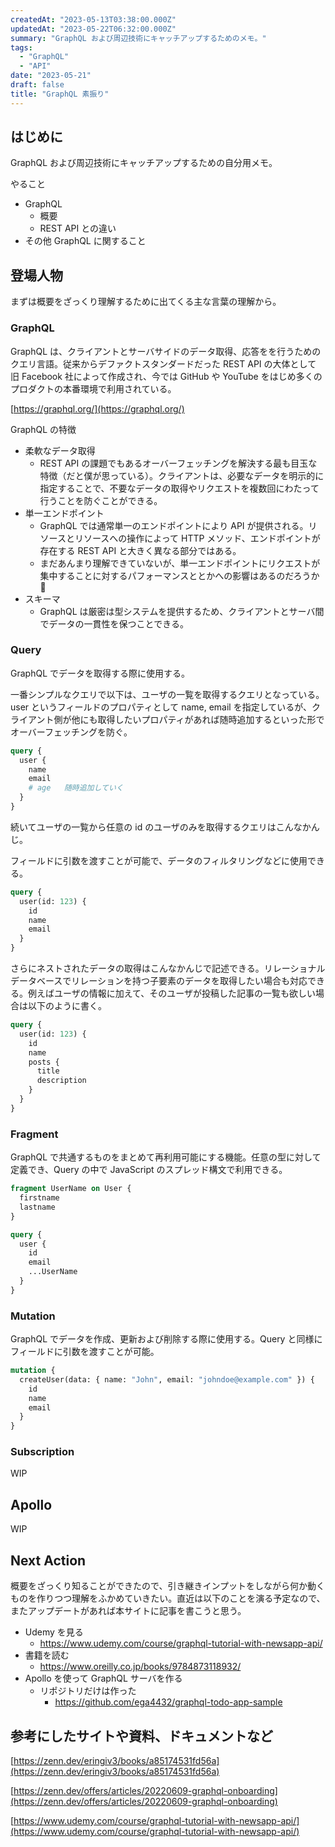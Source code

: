 ```yaml
---
createdAt: "2023-05-13T03:38:00.000Z"
updatedAt: "2023-05-22T06:32:00.000Z"
summary: "GraphQL および周辺技術にキャッチアップするためのメモ。"
tags:
  - "GraphQL"
  - "API"
date: "2023-05-21"
draft: false
title: "GraphQL 素振り"
---
```


## はじめに

GraphQL および周辺技術にキャッチアップするための自分用メモ。

やること

- GraphQL
  - 概要
  - REST API との違い
- その他 GraphQL に関すること

## 登場人物

まずは概要をざっくり理解するために出てくる主な言葉の理解から。

### GraphQL

GraphQL は、クライアントとサーバサイドのデータ取得、応答をを行うためのクエリ言語。従来からデファクトスタンダードだった REST API の大体として 旧 Facebook 社によって作成され、今では GitHub や YouTube をはじめ多くのプロダクトの本番環境で利用されている。

[https://graphql.org/](https://graphql.org/)

GraphQL の特徴

- 柔軟なデータ取得
  - REST API の課題でもあるオーバーフェッチングを解決する最も目玉な特徴（だと僕が思っている）。クライアントは、必要なデータを明示的に指定することで、不要なデータの取得やリクエストを複数回にわたって行うことを防ぐことができる。
- 単一エンドポイント
  - GraphQL では通常単一のエンドポイントにより API が提供される。リソースとリソースへの操作によって HTTP メソッド、エンドポイントが存在する REST API と大きく異なる部分ではある。
  - まだあんまり理解できていないが、単一エンドポイントにリクエストが集中することに対するパフォーマンスととかへの影響はあるのだろうか 🤔
- スキーマ
  - GraphQL は厳密は型システムを提供するため、クライアントとサーバ間でデータの一貫性を保つことできる。

### Query

GraphQL でデータを取得する際に使用する。

一番シンプルなクエリで以下は、ユーザの一覧を取得するクエリとなっている。 user というフィールドのプロパティとして name, email を指定しているが、クライアント側が他にも取得したいプロパティがあれば随時追加するといった形でオーバーフェッチングを防ぐ。

```graphql
query {
  user {
    name
    email
    # age   随時追加していく
  }
}
```

続いてユーザの一覧から任意の id のユーザのみを取得するクエリはこんなかんじ。

フィールドに引数を渡すことが可能で、データのフィルタリングなどに使用できる。

```graphql
query {
  user(id: 123) {
    id
    name
    email
  }
}
```

さらにネストされたデータの取得はこんなかんじで記述できる。リレーショナルデータベースでリレーションを持つ子要素のデータを取得したい場合も対応できる。例えばユーザの情報に加えて、そのユーザが投稿した記事の一覧も欲しい場合は以下のように書く。

```graphql
query {
  user(id: 123) {
    id
    name
    posts {
      title
      description
    }
  }
}
```

### Fragment

GraphQL で共通するものをまとめて再利用可能にする機能。任意の型に対して定義でき、Query の中で JavaScript のスプレッド構文で利用できる。

```graphql
fragment UserName on User {
  firstname
  lastname
}

query {
  user {
    id
    email
    ...UserName
  }
}
```

### Mutation

GraphQL でデータを作成、更新および削除する際に使用する。Query と同様にフィールドに引数を渡すことが可能。

```graphql
mutation {
  createUser(data: { name: "John", email: "johndoe@example.com" }) {
    id
    name
    email
  }
}
```

### Subscription

WIP

## Apollo

WIP

## Next Action

概要をざっくり知ることができたので、引き継きインプットをしながら何か動くものを作りつつ理解をふかめていきたい。直近は以下のことを演る予定なので、またアップデートがあれば本サイトに記事を書こうと思う。

- Udemy を見る
  - https://www.udemy.com/course/graphql-tutorial-with-newsapp-api/
- 書籍を読む
  - https://www.oreilly.co.jp/books/9784873118932/
- Apollo を使って GraphQL サーバを作る
  - リポジトリだけは作った
    - https://github.com/ega4432/graphql-todo-app-sample

## 参考にしたサイトや資料、ドキュメントなど

[https://zenn.dev/eringiv3/books/a85174531fd56a](https://zenn.dev/eringiv3/books/a85174531fd56a)

[https://zenn.dev/offers/articles/20220609-graphql-onboarding](https://zenn.dev/offers/articles/20220609-graphql-onboarding)

[https://www.udemy.com/course/graphql-tutorial-with-newsapp-api/](https://www.udemy.com/course/graphql-tutorial-with-newsapp-api/)
